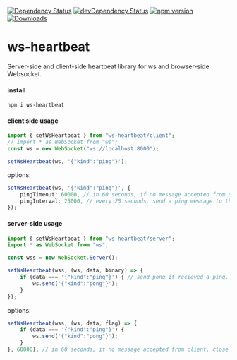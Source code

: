[![Dependency Status](https://david-dm.org/plantain-00/ws-heartbeat.svg)](https://david-dm.org/plantain-00/ws-heartbeat)
[![devDependency Status](https://david-dm.org/plantain-00/ws-heartbeat/dev-status.svg)](https://david-dm.org/plantain-00/ws-heartbeat#info=devDependencies)
[![npm version](https://badge.fury.io/js/ws-heartbeat.svg)](https://badge.fury.io/js/ws-heartbeat)
[![Downloads](https://img.shields.io/npm/dm/ws-heartbeat.svg)](https://www.npmjs.com/package/ws-heartbeat)

# ws-heartbeat
Server-side and client-side heartbeat library for ws and browser-side Websocket.

#### install

`npm i ws-heartbeat`

#### client side usage

```ts
import { setWsHeartbeat } from "ws-heartbeat/client";
// import * as WebSocket from "ws";
const ws = new WebSocket("ws://localhost:8000");

setWsHeartbeat(ws, '{"kind":"ping"}');
```

options:

```ts
setWsHeartbeat(ws, '{"kind":"ping"}', {
    pingTimeout: 60000, // in 60 seconds, if no message accepted from server, close the connection.
    pingInterval: 25000, // every 25 seconds, send a ping message to the server.
});
```

#### server-side usage

```ts
import { setWsHeartbeat } from "ws-heartbeat/server";
import * as WebSocket from "ws";

const wss = new WebSocket.Server();

setWsHeartbeat(wss, (ws, data, binary) => {
    if (data === '{"kind":"ping"}') { // send pong if recieved a ping.
        ws.send('{"kind":"pong"}');
    }
});
```

options:

```ts
setWsHeartbeat(wss, (ws, data, flag) => {
    if (data === '{"kind":"ping"}') {
        ws.send('{"kind":"pong"}');
    }
}, 60000); // in 60 seconds, if no message accepted from client, close the connection.
```
